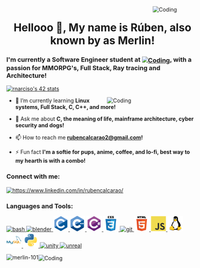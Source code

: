 <img align="right" alt="Coding" width="120" src="https://media1.giphy.com/media/3oKIPsx2VAYAgEHC12/giphy.gif?cid=ecf05e479008qvtdp2c0h6ezdx2i2a1qzdboio0m77n6p2z5&rid=giphy.gif&ct=g">
<h1 align="center">Hellooo 👋, My name is Rúben, also known by as Merlin!</h1>
<h3 align="left">I'm currently a Software Engineer student at <a href="https://www.42network.org/" target="_blank"><img align="center" alt="Coding" width="50" src="https://imgs.search.brave.com/H9a3PPtszLDXVDOxCN1iUN6y27azkRwnjdO9L_csPUA/rs:fit:844:225:1/g:ce/aHR0cHM6Ly90c2Uz/Lm1tLmJpbmcubmV0/L3RoP2lkPU9JUC5n/RkFvTFpiZnlnYlBW/djhveURlSHJRSGFF/SyZwaWQ9QXBp" /></a>, with a passion for MMORPG's, Full Stack, Ray tracing and Architecture!</h3>

<a href="https://github.com/JaeSeoKim/badge42"><img src="https://badge42.vercel.app/api/v2/cla8uzfs700300fjvl6vylf5s/stats?cursusId=21&coalitionId=290" alt="rnarciso's 42 stats" /></a>

<img align="right" alt="Coding" width="240" src="https://media2.giphy.com/media/VTtANKl0beDFQRLDTh/giphy.gif?cid=ecf05e47wl7y8vmm9py6rpd7bjcpk40fswgumwiz1qdms7xq&rid=giphy.gif&ct=g">

- 🌱 I’m currently learning **Linux systems, Full Stack, C, C++, and more!**

- 💬 Ask me about **C, the meaning of life, mainframe architecture, cyber security and dogs!**

- 📫 How to reach me **rubencalcarao2@gmail.com!**

- ⚡ Fun fact **I'm a softie for pups, anime, coffee, and lo-fi, best way to my hearth is with a combo!**

<h3 align="left">Connect with me:</h3>
<p align="left">
<a href="https://linkedin.com/in/https://www.linkedin.com/in/rubencalcarao/" target="blank"><img align="center" src="https://raw.githubusercontent.com/rahuldkjain/github-profile-readme-generator/master/src/images/icons/Social/linked-in-alt.svg" alt="https://www.linkedin.com/in/rubencalcarao/" height="30" width="40" /></a>
</p>

<h3 align="left">Languages and Tools:</h3>
<p align="left"> <a href="https://www.gnu.org/software/bash/" target="_blank" rel="noreferrer"> <img src="https://www.vectorlogo.zone/logos/gnu_bash/gnu_bash-icon.svg" alt="bash" width="40" height="40"/> </a> <a href="https://www.blender.org/" target="_blank" rel="noreferrer"> <img src="https://download.blender.org/branding/community/blender_community_badge_white.svg" alt="blender" width="40" height="40"/> </a> <a href="https://www.cprogramming.com/" target="_blank" rel="noreferrer"> <img src="https://raw.githubusercontent.com/devicons/devicon/master/icons/c/c-original.svg" alt="c" width="40" height="40"/> </a> <a href="https://www.w3schools.com/cpp/" target="_blank" rel="noreferrer"> <img src="https://raw.githubusercontent.com/devicons/devicon/master/icons/cplusplus/cplusplus-original.svg" alt="cplusplus" width="40" height="40"/> </a> <a href="https://www.w3schools.com/cs/" target="_blank" rel="noreferrer"> <img src="https://raw.githubusercontent.com/devicons/devicon/master/icons/csharp/csharp-original.svg" alt="csharp" width="40" height="40"/> </a> <a href="https://www.w3schools.com/css/" target="_blank" rel="noreferrer"> <img src="https://raw.githubusercontent.com/devicons/devicon/master/icons/css3/css3-original-wordmark.svg" alt="css3" width="40" height="40"/> </a> <a href="https://git-scm.com/" target="_blank" rel="noreferrer"> <img src="https://www.vectorlogo.zone/logos/git-scm/git-scm-icon.svg" alt="git" width="40" height="40"/> </a> <a href="https://www.w3.org/html/" target="_blank" rel="noreferrer"> <img src="https://raw.githubusercontent.com/devicons/devicon/master/icons/html5/html5-original-wordmark.svg" alt="html5" width="40" height="40"/> </a> <a href="https://developer.mozilla.org/en-US/docs/Web/JavaScript" target="_blank" rel="noreferrer"> <img src="https://raw.githubusercontent.com/devicons/devicon/master/icons/javascript/javascript-original.svg" alt="javascript" width="40" height="40"/> </a> <a href="https://www.linux.org/" target="_blank" rel="noreferrer"> <img src="https://raw.githubusercontent.com/devicons/devicon/master/icons/linux/linux-original.svg" alt="linux" width="40" height="40"/> </a> <a href="https://www.mysql.com/" target="_blank" rel="noreferrer"> <img src="https://raw.githubusercontent.com/devicons/devicon/master/icons/mysql/mysql-original-wordmark.svg" alt="mysql" width="40" height="40"/> </a> <a href="https://www.python.org" target="_blank" rel="noreferrer"> <img src="https://raw.githubusercontent.com/devicons/devicon/master/icons/python/python-original.svg" alt="python" width="40" height="40"/> </a> <a href="https://unity.com/" target="_blank" rel="noreferrer"> <img src="https://www.vectorlogo.zone/logos/unity3d/unity3d-icon.svg" alt="unity" width="40" height="40"/> </a> <a href="https://unrealengine.com/" target="_blank" rel="noreferrer"> <img src="https://raw.githubusercontent.com/kenangundogan/fontisto/036b7eca71aab1bef8e6a0518f7329f13ed62f6b/icons/svg/brand/unreal-engine.svg" alt="unreal" width="40" height="40"/> </a> </p>

<p><img align="left" src="https://github-readme-stats.vercel.app/api/top-langs?username=merlin-101&show_icons=true&locale=en&layout=compact" alt="merlin-101" /></p>

<img align="absmiddle" alt="Coding" width="340" src="https://media0.giphy.com/media/3XwdIurpTkRnk5punB/giphy.gif?cid=ecf05e47qlub335gtp5vt3nn6zehwoyauc97dmdukmbichrh&rid=giphy.gif&ct=g">
